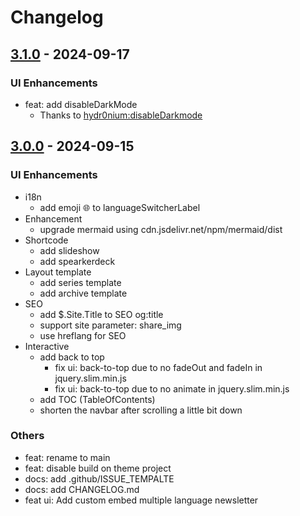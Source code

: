 # Changelog

## [3.1.0] - 2024-09-17

### UI Enhancements

* feat: add disableDarkMode
  * Thanks to [hydr0nium:disableDarkmode](https://github.com/halogenica/beautifulhugo/pull/500)

## [3.0.0] - 2024-09-15

### UI Enhancements

* i18n
  * add emoji 🌐 to languageSwitcherLabel
* Enhancement
  * upgrade mermaid using cdn.jsdelivr.net/npm/mermaid/dist
* Shortcode
  * add slideshow
  * add spearkerdeck
* Layout template
  * add series template
  * add archive template
* SEO
  * add $.Site.Title to SEO og:title
  * support site parameter: share_img
  * use hreflang for SEO
* Interactive
  * add back to top
    * fix ui: back-to-top due to no fadeOut and fadeIn in jquery.slim.min.js
    * fix ui: back-to-top due to no animate in jquery.slim.min.js
  * add TOC (TableOfContents)
  * shorten the navbar after scrolling a little bit down

### Others

* feat: rename to main
* feat: disable build on theme project
* docs: add .github/ISSUE_TEMPALTE
* docs: add CHANGELOG.md
* feat ui: Add custom embed multiple language newsletter

<!-- Links -->

<!-- Versions -->
[3.1.0]: https://github.com/androchentw/blog-theme/releases/tag/v3.1.0
[3.0.0]: https://github.com/androchentw/blog-theme/releases/tag/v3.0.0
